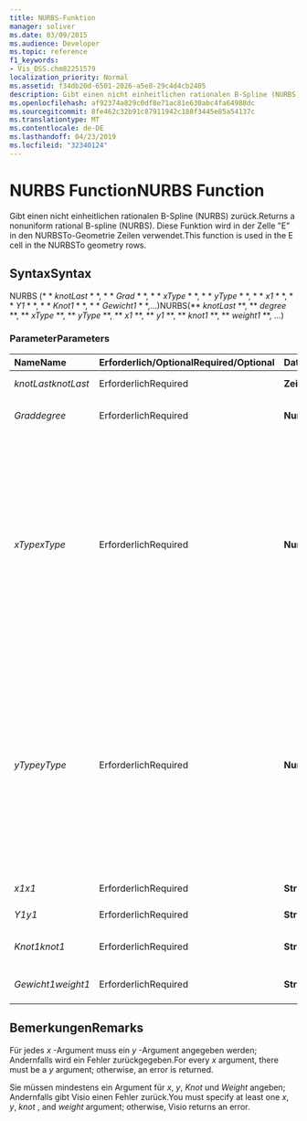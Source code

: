 ```yaml
---
title: NURBS-Funktion
manager: soliver
ms.date: 03/09/2015
ms.audience: Developer
ms.topic: reference
f1_keywords:
- Vis_DSS.chm82251579
localization_priority: Normal
ms.assetid: f34db20d-6501-2026-a5e8-29c4d4cb2405
description: Gibt einen nicht einheitlichen rationalen B-Spline (NURBS) zurück. Diese Funktion wird in der Zelle "E" in den NURBSTo-Geometrie Zeilen verwendet.
ms.openlocfilehash: af92374a829c0df8e71ac81e630abc4fa64988dc
ms.sourcegitcommit: 8fe462c32b91c87911942c188f3445e85a54137c
ms.translationtype: MT
ms.contentlocale: de-DE
ms.lasthandoff: 04/23/2019
ms.locfileid: "32340124"
---
```

# <a name="nurbs-function"></a><span data-ttu-id="2fe2e-104">NURBS Function</span><span class="sxs-lookup"><span data-stu-id="2fe2e-104">NURBS Function</span></span>

<span data-ttu-id="2fe2e-105">Gibt einen nicht einheitlichen rationalen B-Spline (NURBS) zurück.</span><span class="sxs-lookup"><span data-stu-id="2fe2e-105">Returns a nonuniform rational B-spline (NURBS).</span></span> <span data-ttu-id="2fe2e-106">Diese Funktion wird in der Zelle "E" in den NURBSTo-Geometrie Zeilen verwendet.</span><span class="sxs-lookup"><span data-stu-id="2fe2e-106">This function is used in the E cell in the NURBSTo geometry rows.</span></span>
  
## <a name="syntax"></a><span data-ttu-id="2fe2e-107">Syntax</span><span class="sxs-lookup"><span data-stu-id="2fe2e-107">Syntax</span></span>

<span data-ttu-id="2fe2e-108">NURBS (\* \* *knotLast* \* \*, \* \* *Grad* \* \*, \* \* *xType* \* \*, \* \* *yType* \* \*, \* \* *x1* \* \*, \* \* *Y1* \* \*, \* \* *Knot1* \* \*, \* \* *Gewicht1* \* \*,...)</span><span class="sxs-lookup"><span data-stu-id="2fe2e-108">NURBS(\*\* *knotLast* \*\*, \*\* *degree* \*\*, \*\* *xType* \*\*, \*\* *yType* \*\*, \*\* *x1* \*\*, \*\* *y1* \*\*, \*\* *knot1* \*\*, \*\* *weight1* \*\*, ...)</span></span> 
  
### <a name="parameters"></a><span data-ttu-id="2fe2e-109">Parameter</span><span class="sxs-lookup"><span data-stu-id="2fe2e-109">Parameters</span></span>

|<span data-ttu-id="2fe2e-110">**Name**</span><span class="sxs-lookup"><span data-stu-id="2fe2e-110">**Name**</span></span>|<span data-ttu-id="2fe2e-111">**Erforderlich/Optional**</span><span class="sxs-lookup"><span data-stu-id="2fe2e-111">**Required/Optional**</span></span>|<span data-ttu-id="2fe2e-112">**Datentyp**</span><span class="sxs-lookup"><span data-stu-id="2fe2e-112">**Data Type**</span></span>|<span data-ttu-id="2fe2e-113">**Beschreibung**</span><span class="sxs-lookup"><span data-stu-id="2fe2e-113">**Description**</span></span>|
|:-----|:-----|:-----|:-----|
| <span data-ttu-id="2fe2e-114">_knotLast_</span><span class="sxs-lookup"><span data-stu-id="2fe2e-114">_knotLast_</span></span> <br/> |<span data-ttu-id="2fe2e-115">Erforderlich</span><span class="sxs-lookup"><span data-stu-id="2fe2e-115">Required</span></span>  <br/> |<span data-ttu-id="2fe2e-116">**Zeichenfolge**</span><span class="sxs-lookup"><span data-stu-id="2fe2e-116">**string**</span></span> <br/> | <span data-ttu-id="2fe2e-117">Der letzte Knoten.</span><span class="sxs-lookup"><span data-stu-id="2fe2e-117">The last knot.</span></span>  <br/> |
| <span data-ttu-id="2fe2e-118">_Grad_</span><span class="sxs-lookup"><span data-stu-id="2fe2e-118">_degree_</span></span> <br/> |<span data-ttu-id="2fe2e-119">Erforderlich</span><span class="sxs-lookup"><span data-stu-id="2fe2e-119">Required</span></span>  <br/> |<span data-ttu-id="2fe2e-120">**Numerisch**</span><span class="sxs-lookup"><span data-stu-id="2fe2e-120">**Numeric**</span></span> <br/> |<span data-ttu-id="2fe2e-121">Der Gradwert des Splines.</span><span class="sxs-lookup"><span data-stu-id="2fe2e-121">The spline's degree.</span></span>  <br/> |
| <span data-ttu-id="2fe2e-122">_xType_</span><span class="sxs-lookup"><span data-stu-id="2fe2e-122">_xType_</span></span> <br/> |<span data-ttu-id="2fe2e-123">Erforderlich</span><span class="sxs-lookup"><span data-stu-id="2fe2e-123">Required</span></span>  <br/> |<span data-ttu-id="2fe2e-124">**Numerisch**</span><span class="sxs-lookup"><span data-stu-id="2fe2e-124">**Numeric**</span></span> <br/> |<span data-ttu-id="2fe2e-125">Gibt an, wie die _x_ -Eingabedaten interpretiert werden sollen.</span><span class="sxs-lookup"><span data-stu-id="2fe2e-125">Specifies how to interpret the  _x_ input data.</span></span> <span data-ttu-id="2fe2e-126">Wenn _xType_ 0 ist, werden alle _x_ -Eingabedaten als Prozentsatz der Breite interpretiert.</span><span class="sxs-lookup"><span data-stu-id="2fe2e-126">If  _xType_ is 0, all  _x_ input data is interpreted as a percentage of Width.</span></span> <span data-ttu-id="2fe2e-127">Wenn _xType_ ist, werden alle _x_ -Eingabedaten als lokale Koordinaten interpretiert.</span><span class="sxs-lookup"><span data-stu-id="2fe2e-127">If  _xType_ is 1, all  _x_ input data is interpreted as local coordinates.</span></span>  <br/> |
| <span data-ttu-id="2fe2e-128">_yType_</span><span class="sxs-lookup"><span data-stu-id="2fe2e-128">_yType_</span></span> <br/> |<span data-ttu-id="2fe2e-129">Erforderlich</span><span class="sxs-lookup"><span data-stu-id="2fe2e-129">Required</span></span>  <br/> |<span data-ttu-id="2fe2e-130">**Numerisch**</span><span class="sxs-lookup"><span data-stu-id="2fe2e-130">**Numeric**</span></span> <br/> |<span data-ttu-id="2fe2e-131">Gibt an, wie die _y_ -Eingabedaten interpretiert werden sollen.</span><span class="sxs-lookup"><span data-stu-id="2fe2e-131">Specifies how to interpret the  _y_ input data.</span></span> <span data-ttu-id="2fe2e-132">Wenn _yType_ 0 ist, werden alle _y_ -Eingabedaten als Prozentsatz der Höhe interpretiert.</span><span class="sxs-lookup"><span data-stu-id="2fe2e-132">If  _yType_ is 0, all  _y_ input data is interpreted as a percentage of Height.</span></span> <span data-ttu-id="2fe2e-133">Wenn _yType_ ist, werden alle _y_ -Eingabedaten als lokale Koordinaten interpretiert.</span><span class="sxs-lookup"><span data-stu-id="2fe2e-133">If  _yType_ is 1, all  _y_ input data is interpreted as local coordinates.</span></span>  <br/> |
| <span data-ttu-id="2fe2e-134">_x1_</span><span class="sxs-lookup"><span data-stu-id="2fe2e-134">_x1_</span></span> <br/> |<span data-ttu-id="2fe2e-135">Erforderlich</span><span class="sxs-lookup"><span data-stu-id="2fe2e-135">Required</span></span>  <br/> |<span data-ttu-id="2fe2e-136">**String**</span><span class="sxs-lookup"><span data-stu-id="2fe2e-136">**String**</span></span> <br/> |<span data-ttu-id="2fe2e-137">Eine x-Koordinate.</span><span class="sxs-lookup"><span data-stu-id="2fe2e-137">An x-coordinate.</span></span>  <br/> |
| <span data-ttu-id="2fe2e-138">_Y1_</span><span class="sxs-lookup"><span data-stu-id="2fe2e-138">_y1_</span></span> <br/> |<span data-ttu-id="2fe2e-139">Erforderlich</span><span class="sxs-lookup"><span data-stu-id="2fe2e-139">Required</span></span>  <br/> |<span data-ttu-id="2fe2e-140">**String**</span><span class="sxs-lookup"><span data-stu-id="2fe2e-140">**String**</span></span> <br/> |<span data-ttu-id="2fe2e-141">Eine y-Koordinate.</span><span class="sxs-lookup"><span data-stu-id="2fe2e-141">A y-coordinate.</span></span>  <br/> |
| <span data-ttu-id="2fe2e-142">_Knot1_</span><span class="sxs-lookup"><span data-stu-id="2fe2e-142">_knot1_</span></span> <br/> |<span data-ttu-id="2fe2e-143">Erforderlich</span><span class="sxs-lookup"><span data-stu-id="2fe2e-143">Required</span></span>  <br/> |<span data-ttu-id="2fe2e-144">**String**</span><span class="sxs-lookup"><span data-stu-id="2fe2e-144">**String**</span></span> <br/> |<span data-ttu-id="2fe2e-145">Ein Knoten auf dem B-Spline.</span><span class="sxs-lookup"><span data-stu-id="2fe2e-145">A knot on the B-spline.</span></span>  <br/> |
| <span data-ttu-id="2fe2e-146">_Gewicht1_</span><span class="sxs-lookup"><span data-stu-id="2fe2e-146">_weight1_</span></span> <br/> |<span data-ttu-id="2fe2e-147">Erforderlich</span><span class="sxs-lookup"><span data-stu-id="2fe2e-147">Required</span></span>  <br/> |<span data-ttu-id="2fe2e-148">**String**</span><span class="sxs-lookup"><span data-stu-id="2fe2e-148">**String**</span></span> <br/> |<span data-ttu-id="2fe2e-149">Eine Breite für das B-Spline.</span><span class="sxs-lookup"><span data-stu-id="2fe2e-149">A weight on the B-spline.</span></span>  <br/> |
   
## <a name="remarks"></a><span data-ttu-id="2fe2e-150">Bemerkungen</span><span class="sxs-lookup"><span data-stu-id="2fe2e-150">Remarks</span></span>

<span data-ttu-id="2fe2e-151">Für jedes *x* -Argument muss ein *y* -Argument angegeben werden; Andernfalls wird ein Fehler zurückgegeben.</span><span class="sxs-lookup"><span data-stu-id="2fe2e-151">For every  *x*  argument, there must be a  *y*  argument; otherwise, an error is returned.</span></span> 
  
<span data-ttu-id="2fe2e-152">Sie müssen mindestens ein Argument für *x*, *y*, *Knot* und *Weight* angeben; Andernfalls gibt Visio einen Fehler zurück.</span><span class="sxs-lookup"><span data-stu-id="2fe2e-152">You must specify at least one  *x*, *y*, *knot*  , and  *weight*  argument; otherwise, Visio returns an error.</span></span> 
  

